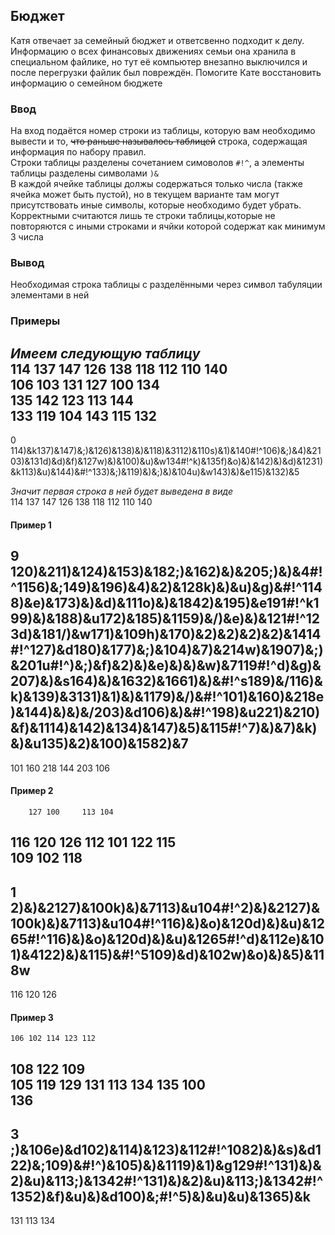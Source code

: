 ## Бюджет

Катя отвечает за семейный бюджет и ответсвенно подходит к делу. Информацию о всех финансовых движениях
семьи она хранила в специальном файлике, но тут её компьютер внезапно выключился и после перегрузки
файлик был повреждён. Помогите Кате восстановить информацию о семейном бюджете


### Ввод
На вход подаётся номер строки из таблицы, которую вам необходимо вывести и то, ~~что раньше называлось таблицей~~ строка, содержащая информация по набору правил.  
Строки таблицы разделены сочетанием симоволов `#!^`, а элементы таблицы разделены символами `)&`  
В каждой ячейке таблицы должы содержаться только числа (также ячейка может быть пустой), но в текущем варианте там могут присутствовать
иные символы, которые необходимо будет убрать.  
Корректными считаются лишь те строки таблицы,которые не повторяются с иными строками и ячйки которой содержат как минимум 3 числа
### Вывод
Необходимая строка таблицы с разделёнными через символ табуляции элементами в ней

### Примеры
_Имеем следующую таблицу_   
114	137	147		126	138		118	112	110		140  	
106			103	131			127		100		134	  
	135			142			123	113		144		  
133		119				104	143		115	132		  
---------------------------------------------
0  
114)&k137)&147)&;)&126)&138)&)&118)&3112)&110s)&1)&140#!^106)&;)&4)&2103)&131d)&d)&f)&127w)&)&100)&u)&w134#!^k)&135f)&o)&)&142)&)&d)&1231)&k113)&u)&144)&#!^133)&;)&119)&)&;)&)&104u)&w143)&)&e115)&132)&5  

_Значит первая строка в ней будет выведена в виде_    
114	137	147		126	138		118	112	110		140  

#### Пример 1

9  
120)&211)&124)&153)&182;)&162)&)&205;)&)&4#!^1156)&;149)&196\)&4)&2)&128k)&)&u)&g)&#!^1148)&e)&173)&)&d)&111o)&)&1842)&195)&e191#!^k199)&)&188\)&u172)&185)&1159)&/)&e)&)&121\#!^123d)&181/)&w171)&109h)&170)&2)&2)&2)&2)&1414#!^127)&d180)&177)&;)&104)&7)&214w)&1907)&;)&201u#!^)&;)&f)&2)&)&e)&)&)&w)&7119#!^d)&g)&207)&)&s164)&)&1632)&1661)&)&\#!^s189)&/116)&k)&139)&3131)&1)&)&1179)&/)&#!^101)&160)&218e)&144)&)&)&/203)&d106)&)&#!^198)&u221)&210)&f)&1114)&142)&134)&147)&5)&115#!^7)&)&7)&k)&)&u135)&2)&100)&1582)&7  
---------------------------------------------  
101	160	218	144			203	106		  

#### Пример 2
		127	100		113	104	
116			120			126	
	112	101	122		115		
109		102				118	
---------------------------------------------
1  
2)&)&2127)&100k)&)&7113)&u104#!^2)&)&2127)&100k)&)&7113)&u104#!^116)&)&o)&120d)&)&u)&1265#!^116)&)&o)&120d)&)&u)&1265#!^d)&112e)&101)&4122)&)&115)&#!^5109)&d)&102w)&o)&)&5)&118w  
---------------------------------------------
116			120			126



#### Пример 3  
	106	102	114	123	112	
108			122	109		
	105		119		129	
131				113	134	
135				100		
				136		
---------------------------------------------
3  
;)&106e)&d102)&114)&123)&112#!^1082)&)&s)&d122)&;109)&#!^)&105)&)&1119)&1)&g129#!^131)&)&2)&u)&113;)&1342#!^131)&)&2)&u)&113;)&1342#!^1352)&f)&u)&)&d100)&;#!^5)&)&u)&u)&1365)&k  
---------------------------------------------
131				113	134


